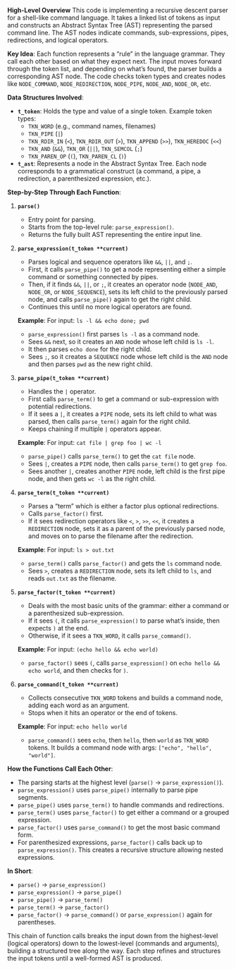 **High-Level Overview**
This code is implementing a recursive descent parser for a shell-like command language. It takes a linked list of tokens as input and constructs an Abstract Syntax Tree (AST) representing the parsed command line. The AST nodes indicate commands, sub-expressions, pipes, redirections, and logical operators.

**Key Idea**:
Each function represents a “rule” in the language grammar. They call each other based on what they expect next. The input moves forward through the token list, and depending on what’s found, the parser builds a corresponding AST node. The code checks token types and creates nodes like `NODE_COMMAND`, `NODE_REDIRECTION`, `NODE_PIPE`, `NODE_AND`, `NODE_OR`, etc.

**Data Structures Involved**:
- **`t_token`**: Holds the type and value of a single token. Example token types:
  - `TKN_WORD` (e.g., command names, filenames)
  - `TKN_PIPE` (`|`)
  - `TKN_RDIR_IN` (`<`), `TKN_RDIR_OUT` (`>`), `TKN_APPEND` (`>>`), `TKN_HEREDOC` (`<<`)
  - `TKN_AND` (`&&`), `TKN_OR` (`||`), `TKN_SEMCOL` (`;`)
  - `TKN_PAREN_OP` (`(`), `TKN_PAREN_CL` (`)`)
- **`t_ast`**: Represents a node in the Abstract Syntax Tree. Each node corresponds to a grammatical construct (a command, a pipe, a redirection, a parenthesized expression, etc.).

**Step-by-Step Through Each Function**:

1. **`parse()`**
   - Entry point for parsing.
   - Starts from the top-level rule: `parse_expression()`.
   - Returns the fully built AST representing the entire input line.

2. **`parse_expression(t_token **current)`**
   - Parses logical and sequence operators like `&&`, `||`, and `;`.
   - First, it calls `parse_pipe()` to get a node representing either a simple command or something connected by pipes.
   - Then, if it finds `&&`, `||`, or `;`, it creates an operator node (`NODE_AND`, `NODE_OR`, or `NODE_SEQUENCE`), sets its left child to the previously parsed node, and calls `parse_pipe()` again to get the right child.
   - Continues this until no more logical operators are found.

   **Example**:
   For input: `ls -l && echo done; pwd`
   - `parse_expression()` first parses `ls -l` as a command node.
   - Sees `&&` next, so it creates an `AND` node whose left child is `ls -l`.
   - It then parses `echo done` for the right child.
   - Sees `;`, so it creates a `SEQUENCE` node whose left child is the `AND` node and then parses `pwd` as the new right child.

3. **`parse_pipe(t_token **current)`**
   - Handles the `|` operator.
   - First calls `parse_term()` to get a command or sub-expression with potential redirections.
   - If it sees a `|`, it creates a `PIPE` node, sets its left child to what was parsed, then calls `parse_term()` again for the right child.
   - Keeps chaining if multiple `|` operators appear.

   **Example**:
   For input: `cat file | grep foo | wc -l`
   - `parse_pipe()` calls `parse_term()` to get the `cat file` node.
   - Sees `|`, creates a `PIPE` node, then calls `parse_term()` to get `grep foo`.
   - Sees another `|`, creates another `PIPE` node, left child is the first pipe node, and then gets `wc -l` as the right child.

4. **`parse_term(t_token **current)`**
   - Parses a “term” which is either a factor plus optional redirections.
   - Calls `parse_factor()` first.
   - If it sees redirection operators like `<`, `>`, `>>`, `<<`, it creates a `REDIRECTION` node, sets it as a parent of the previously parsed node, and moves on to parse the filename after the redirection.

   **Example**:
   For input: `ls > out.txt`
   - `parse_term()` calls `parse_factor()` and gets the `ls` command node.
   - Sees `>`, creates a `REDIRECTION` node, sets its left child to `ls`, and reads `out.txt` as the filename.

5. **`parse_factor(t_token **current)`**
   - Deals with the most basic units of the grammar: either a command or a parenthesized sub-expression.
   - If it sees `(`, it calls `parse_expression()` to parse what’s inside, then expects `)` at the end.
   - Otherwise, if it sees a `TKN_WORD`, it calls `parse_command()`.

   **Example**:
   For input: `(echo hello && echo world)`
   - `parse_factor()` sees `(`, calls `parse_expression()` on `echo hello && echo world`, and then checks for `)`.

6. **`parse_command(t_token **current)`**
   - Collects consecutive `TKN_WORD` tokens and builds a command node, adding each word as an argument.
   - Stops when it hits an operator or the end of tokens.

   **Example**:
   For input: `echo hello world`
   - `parse_command()` sees `echo`, then `hello`, then `world` as `TKN_WORD` tokens. It builds a command node with args: `["echo", "hello", "world"]`.

**How the Functions Call Each Other**:
- The parsing starts at the highest level (`parse()` -> `parse_expression()`).
- `parse_expression()` uses `parse_pipe()` internally to parse pipe segments.
- `parse_pipe()` uses `parse_term()` to handle commands and redirections.
- `parse_term()` uses `parse_factor()` to get either a command or a grouped expression.
- `parse_factor()` uses `parse_command()` to get the most basic command form.
- For parenthesized expressions, `parse_factor()` calls back up to `parse_expression()`. This creates a recursive structure allowing nested expressions.

**In Short**:
- `parse()` → `parse_expression()`
- `parse_expression()` → `parse_pipe()`
- `parse_pipe()` → `parse_term()`
- `parse_term()` → `parse_factor()`
- `parse_factor()` → `parse_command()` or `parse_expression()` again for parentheses.

This chain of function calls breaks the input down from the highest-level (logical operators) down to the lowest-level (commands and arguments), building a structured tree along the way. Each step refines and structures the input tokens until a well-formed AST is produced.
